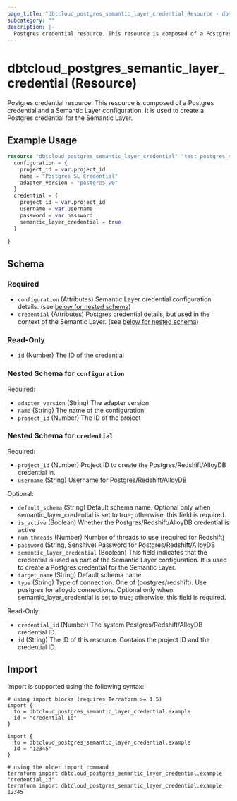 ```yaml
---
page_title: "dbtcloud_postgres_semantic_layer_credential Resource - dbtcloud"
subcategory: ""
description: |-
  Postgres credential resource. This resource is composed of a Postgres credential and a Semantic Layer configuration. It is used to create a Postgres credential for the Semantic Layer.
---
```


# dbtcloud_postgres_semantic_layer_credential (Resource)


Postgres credential resource. This resource is composed of a Postgres credential and a Semantic Layer configuration. It is used to create a Postgres credential for the Semantic Layer.

## Example Usage

```terraform
resource "dbtcloud_postgres_semantic_layer_credential" "test_postgres_semantic_layer_credential" {
  configuration = {
    project_id = var.project_id
	name = "Postgres SL Credential"
	adapter_version = "postgres_v0"
  }
  credential = {
  	project_id = var.project_id
	username = var.username
    password = var.password
    semantic_layer_credential = true
  }
  
}
```

<!-- schema generated by tfplugindocs -->
## Schema

### Required

- `configuration` (Attributes) Semantic Layer credential configuration details. (see [below for nested schema](#nestedatt--configuration))
- `credential` (Attributes) Postgres credential details, but used in the context of the Semantic Layer. (see [below for nested schema](#nestedatt--credential))

### Read-Only

- `id` (Number) The ID of the credential

<a id="nestedatt--configuration"></a>
### Nested Schema for `configuration`

Required:

- `adapter_version` (String) The adapter version
- `name` (String) The name of the configuration
- `project_id` (Number) The ID of the project


<a id="nestedatt--credential"></a>
### Nested Schema for `credential`

Required:

- `project_id` (Number) Project ID to create the Postgres/Redshift/AlloyDB credential in.
- `username` (String) Username for Postgres/Redshift/AlloyDB

Optional:

- `default_schema` (String) Default schema name. Optional only when semantic_layer_credential is set to true; otherwise, this field is required.
- `is_active` (Boolean) Whether the Postgres/Redshift/AlloyDB credential is active
- `num_threads` (Number) Number of threads to use (required for Redshift)
- `password` (String, Sensitive) Password for Postgres/Redshift/AlloyDB
- `semantic_layer_credential` (Boolean) This field indicates that the credential is used as part of the Semantic Layer configuration. It is used to create a Postgres credential for the Semantic Layer.
- `target_name` (String) Default schema name
- `type` (String) Type of connection. One of (postgres/redshift). Use postgres for alloydb connections. Optional only when semantic_layer_credential is set to true; otherwise, this field is required.

Read-Only:

- `credential_id` (Number) The system Postgres/Redshift/AlloyDB credential ID.
- `id` (String) The ID of this resource. Contains the project ID and the credential ID.

## Import

Import is supported using the following syntax:

```shell
# using import blocks (requires Terraform >= 1.5)
import {
  to = dbtcloud_postgres_semantic_layer_credential.example
  id = "credential_id"
}

import {
  to = dbtcloud_postgres_semantic_layer_credential.example
  id = "12345"
}

# using the older import command
terraform import dbtcloud_postgres_semantic_layer_credential.example "credential_id"
terraform import dbtcloud_postgres_semantic_layer_credential.example 12345
```
